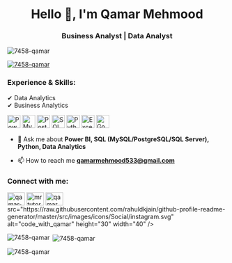 <h1 align="center">Hello 👋, I'm Qamar Mehmood</h1>
<h3 align="center"> Business Analyst | Data Analyst</h3>

<p align="left"> <img src="https://komarev.com/ghpvc/?username=7458-qamar&label=Profile%20views&color=0e75b6&style=flat" alt="7458-qamar" /> </p>

<p align="left"> <a href="https://github.com/ryo-ma/github-profile-trophy"><img src="https://github-profile-trophy.vercel.app/?username=7458-qamar" alt="7458-qamar" /></a> </p>

<h3 align="left">Experience & Skills:</h3>
<p>
  ✔ Data Analytics<br>
  ✔ Business Analytics<br>
</p>

<p align="left">
  <img src="https://img.icons8.com/color/48/000000/power-bi.png" alt="Power BI" width="30" height="30"/>
  <img src="https://img.icons8.com/color/48/000000/mysql-logo.png" alt="MySQL" width="30" height="30"/>
  <img src="https://img.icons8.com/color/48/postgreesql.png" alt="PostgreSQL" width="30" height="30"/>
  <img src="https://img.icons8.com/color/48/000000/microsoft-sql-server.png" alt="SQL Server" width="30" height="30"/>
  <img src="https://img.icons8.com/color/48/000000/python.png" alt="Python" width="30" height="30"/>
 <img src="https://img.icons8.com/color/48/000000/ms-excel.png" alt="Excel" width="30" height="30"/>
  <img src="https://img.icons8.com/color/48/google-sheets.png" alt="Google Sheets" width="30" height="30"/>
</p>

- 💬 Ask me about **Power BI, SQL (MySQL/PostgreSQL/SQL Server), Python, Data Analytics**

- 📫 How to reach me **qamarmehmood533@gmail.com**

<h3 align="left">Connect with me:</h3>
<p align="left">
  <a href="https://linkedin.com/in/qamar-mehmood-a47bb625b" target="blank"><img align="center" src="https://raw.githubusercontent.com/rahuldkjain/github-profile-readme-generator/master/src/images/icons/Social/linked-in-alt.svg" alt="qamar-mehmood-a47bb625b" height="30" width="40" /></a>
  <a href="https://www.youtube.com/c/mr tutor" target="blank"><img align="center" src="https://raw.githubusercontent.com/rahuldkjain/github-profile-readme-generator/master/src/images/icons/Social/youtube.svg" alt="mr tutor" height="30" width="40" /></a>
<a href="https://www.instagram.com/qamar_mehmood_/?igsh=MWx1d3ZvdXllMXV0Yw%3D%3D" target="blank"><img align="center" src="https://raw.githubusercontent.com/rahuldkjain/github-profile-readme-generator/master/src/images/icons/Social/instagram.svg" alt="qamar_mehmood_" height="30" width="40" /></a>src="https://raw.githubusercontent.com/rahuldkjain/github-profile-readme-generator/master/src/images/icons/Social/instagram.svg" alt="code_with_qamar" height="30" width="40" /></a>
</p>

<p><img align="left" src="https://github-readme-stats.vercel.app/api/top-langs?username=7458-qamar&show_icons=true&locale=en&layout=compact" alt="7458-qamar" /></p>

<p>&nbsp;<img align="center" src="https://github-readme-stats.vercel.app/api?username=7458-qamar&show_icons=true&locale=en" alt="7458-qamar" /></p>

<p><img align="center" src="https://github-readme-streak-stats.herokuapp.com/?user=7458-qamar&" alt="7458-qamar" /></p>
